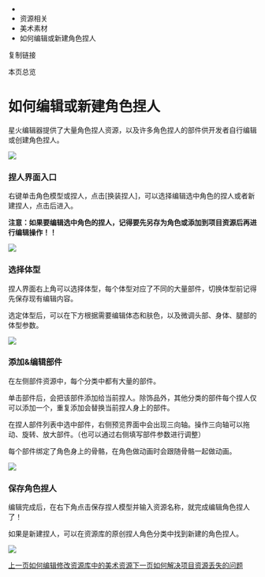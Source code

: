   * [](/)
  * 资源相关
  * 美术素材
  * 如何编辑或新建角色捏人

复制链接

本页总览

# 如何编辑或新建角色捏人

星火编辑器提供了大量角色捏人资源，以及许多角色捏人的部件供开发者自行编辑或创建角色捏人。

![](https://doc.sce.xd.com/assets/images/捏人界面-9aa8efaf67f0e9521f2adbe347d98a20.png)

### 捏人界面入口[​](/Manual/ArtAssets/美术素材/EditCharacters#捏人界面入口 "捏人界面入口的直接链接")

右键单击角色模型或捏人，点击[换装捏人]，可以选择编辑选中角色的捏人或者新建捏人，点击后进入。

**注意：如果要编辑选中角色的捏人，记得要先另存为角色或添加到项目资源后再进行编辑操作！！**

![](https://doc.sce.xd.com/assets/images/编辑捏人-7f3c936b037c86e62f0e5a5b5fec7b00.png)

### 选择体型[​](/Manual/ArtAssets/美术素材/EditCharacters#选择体型 "选择体型的直接链接")

捏人界面右上角可以选择体型，每个体型对应了不同的大量部件，切换体型前记得先保存现有编辑内容。

选定体型后，可以在下方根据需要编辑体态和肤色，以及微调头部、身体、腿部的体型参数。

![](https://doc.sce.xd.com/assets/images/选择体型-7c708450b6bb033131ae1e3c02c9858e.png)

### 添加&编辑部件[​](/Manual/ArtAssets/美术素材/EditCharacters#添加编辑部件 "添加&编辑部件的直接链接")

在左侧部件资源中，每个分类中都有大量的部件。

单击部件后，会把该部件添加给当前捏人。除饰品外，其他分类的部件每个捏人仅可以添加一个，重复添加会替换当前捏人身上的部件。

在捏人部件列表中选中部件，右侧预览界面中会出现三向轴。操作三向轴可以拖动、旋转、放大部件。（也可以通过右侧填写部件参数进行调整）

每个部件绑定了角色身上的骨骼，在角色做动画时会跟随骨骼一起做动画。

![](https://doc.sce.xd.com/assets/images/编辑部件-0c0274c0cd0002e457c71203c376797f.png)

### 保存角色捏人[​](/Manual/ArtAssets/美术素材/EditCharacters#保存角色捏人 "保存角色捏人的直接链接")

编辑完成后，在右下角点击保存捏人模型并输入资源名称，就完成编辑角色捏人了！

如果是新建捏人，可以在资源库的原创捏人角色分类中找到新建的角色捏人。

![](https://doc.sce.xd.com/assets/images/原创捏人角色-7e84e772ee8194d4e89838e14a30943a.png)

[上一页如何编辑修改资源库中的美术资源](/Manual/ArtAssets/美术素材/EditModels)[下一页如何解决项目资源丢失的问题](/Manual/ArtAssets/美术素材/CopyProjectResources)


